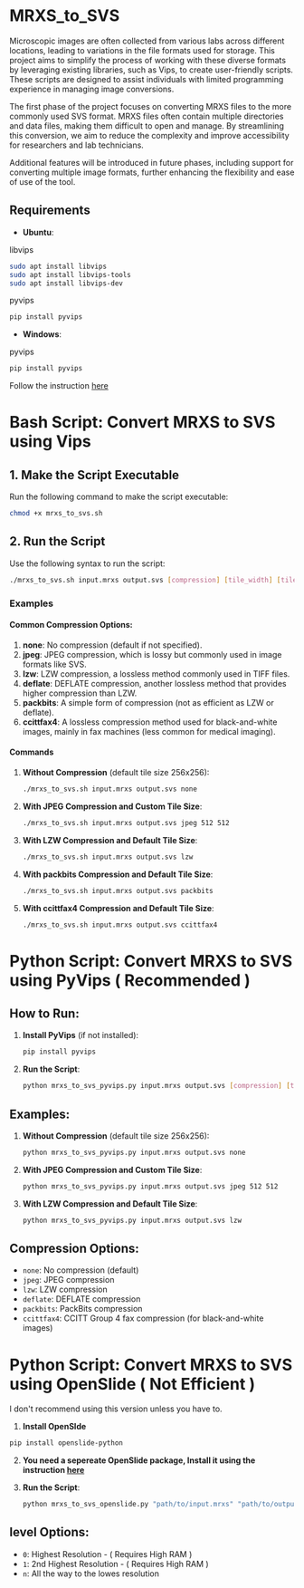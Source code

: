 # MRXS_to_SVS

Microscopic images are often collected from various labs across different locations, leading to variations in the file formats used for storage. This project aims to simplify the process of working with these diverse formats by leveraging existing libraries, such as Vips, to create user-friendly scripts. These scripts are designed to assist individuals with limited programming experience in managing image conversions.

The first phase of the project focuses on converting MRXS files to the more commonly used SVS format. MRXS files often contain multiple directories and data files, making them difficult to open and manage. By streamlining this conversion, we aim to reduce the complexity and improve accessibility for researchers and lab technicians.

Additional features will be introduced in future phases, including support for converting multiple image formats, further enhancing the flexibility and ease of use of the tool.

## Requirements

- **Ubuntu**:
  
libvips
```bash
sudo apt install libvips
sudo apt install libvips-tools
sudo apt install libvips-dev
```
pyvips
```bash
pip install pyvips
```

- **Windows**:
  
pyvips
```bash
pip install pyvips
```

Follow the instruction [here](https://www.libvips.org/install.html)



# Bash Script: Convert MRXS to SVS using Vips


## 1. Make the Script Executable

Run the following command to make the script executable:

```bash
chmod +x mrxs_to_svs.sh
```

## 2. Run the Script

Use the following syntax to run the script:

```bash
./mrxs_to_svs.sh input.mrxs output.svs [compression] [tile_width] [tile_height]
```

### Examples

#### Common Compression Options:
1.  **none**: No compression (default if not specified).
2.  **jpeg**: JPEG compression, which is lossy but commonly used in image formats like SVS.
3.  **lzw**: LZW compression, a lossless method commonly used in TIFF files.
4.  **deflate**: DEFLATE compression, another lossless method that provides higher compression than LZW.
5.  **packbits**: A simple form of compression (not as efficient as LZW or deflate).
6.  **ccittfax4**: A lossless compression method used for black-and-white images, mainly in fax machines (less common for medical imaging).

#### Commands


1. **Without Compression** (default tile size 256x256):
    ```bash
    ./mrxs_to_svs.sh input.mrxs output.svs none
    ```

2. **With JPEG Compression and Custom Tile Size**:
    ```bash
    ./mrxs_to_svs.sh input.mrxs output.svs jpeg 512 512
    ```

3. **With LZW Compression and Default Tile Size**:
    ```bash
    ./mrxs_to_svs.sh input.mrxs output.svs lzw
    ```
4. **With packbits Compression and Default Tile Size**:
    ```bash
    ./mrxs_to_svs.sh input.mrxs output.svs packbits
    ```
5. **With ccittfax4 Compression and Default Tile Size**:
    ```bash
    ./mrxs_to_svs.sh input.mrxs output.svs ccittfax4
    ```



# Python Script: Convert MRXS to SVS using PyVips ( Recommended )


## How to Run:

1. **Install PyVips** (if not installed):
   ```bash
   pip install pyvips
   ```

2. **Run the Script**:
   ```bash
   python mrxs_to_svs_pyvips.py input.mrxs output.svs [compression] [tile_width] [tile_height]
   ```

## Examples:

1. **Without Compression** (default tile size 256x256):
   ```bash
   python mrxs_to_svs_pyvips.py input.mrxs output.svs none
   ```

2. **With JPEG Compression and Custom Tile Size**:
   ```bash
   python mrxs_to_svs_pyvips.py input.mrxs output.svs jpeg 512 512
   ```

3. **With LZW Compression and Default Tile Size**:
   ```bash
   python mrxs_to_svs_pyvips.py input.mrxs output.svs lzw
   ```

## Compression Options:
- `none`: No compression (default)
- `jpeg`: JPEG compression
- `lzw`: LZW compression
- `deflate`: DEFLATE compression
- `packbits`: PackBits compression
- `ccittfax4`: CCITT Group 4 fax compression (for black-and-white images)

# Python Script: Convert MRXS to SVS using OpenSlide ( Not Efficient )
I don't recommend using this version unless you have to.
1. **Install OpenSlde**
```bash
pip install openslide-python
```
2. **You need a sepereate OpenSlide package, Install it using the instruction [here](https://openslide.org/api/python/#installing)**

3. **Run the Script**:
   ```bash
   python mrxs_to_svs_openslide.py "path/to/input.mrxs" "path/to/output.svs" [level]
   ```
## level Options:
- `0`: Highest Resolution - ( Requires High RAM )
- `1`: 2nd Highest Resolution - ( Requires High RAM )
- `n`: All the way to the lowes resolution 

